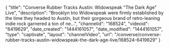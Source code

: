 {
    "title": "Converse Rubber Tracks Austin: Widowspeak \"The Dark Age\" Live",
    "description": "Brooklyn trio Widowspeak were firmly established by the time they headed to Austin, but their gorgeous brand of retro-leaning indie rock garnered a ton of ne...",
    "channelid": "168524",
    "videoid": "6419629",
    "date_created": "1444161057",
    "date_modified": "1444161057",
    "type": "captivate",
    "layout": "channelVideo",
    "url": "\/converse\/converse-rubber-tracks-austin-widowspeak-the-dark-age-live\/168524-6419629"
}